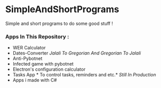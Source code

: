# SimpleAndShortPrograms
Simple and short programs to do some good stuff !

### Apps In This Repository :
- WER Calculator
- Dates-Converter *Jalali To Gregorian And Gregorian To Jalali*
- Anti-Pybotnet
- Infected game with pybotnet
- Electron's configuration calculator
- Tasks App * To control tasks, reminders and etc.* *Still In Production*
- Apps i made with C#
